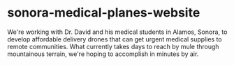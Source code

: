 # sonora-medical-planes-website
We're working with Dr. David and his medical students in Alamos, Sonora, to develop affordable delivery drones that can get urgent medical supplies to remote communities. What currently takes days to reach by mule through mountainous terrain, we're hoping to accomplish in minutes by air.
